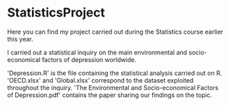 # StatisticsProject
Here you can find my project carried out during the Statistics course earlier this year.

I carried out a statistical inquiry on the main environmental and socio-economical factors of depression worldwide.

'Depression.R' is the file containing the statistical analysis carried out on R. 'OECD.xlsx' and 'Global.xlsx' correspond to the dataset exploited throughout the inquiry. 'The Environmental and Socio-economical Factors of Depression.pdf' contains the paper sharing our findings on the topic.
